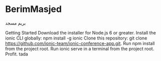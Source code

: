 # BerimMasjed
بریم مسجد



Getting Started
Download the installer for Node.js 6 or greater.
Install the ionic CLI globally: npm install -g ionic
Clone this repository: git clone https://github.com/ionic-team/ionic-conference-app.git.
Run npm install from the project root.
Run ionic serve in a terminal from the project root.
Profit. tada
